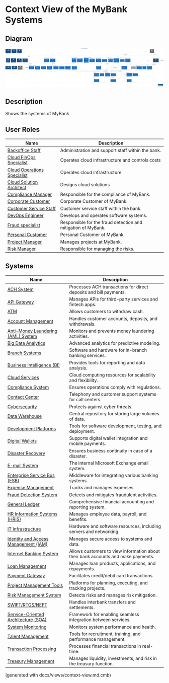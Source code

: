 # Context View of the MyBank Systems

## Diagram
![Context View of the MyBank Systems](../mybank/context-view.png)

## Description
Shows the systems of MyBank
## User Roles
| Name | Description |
|---|---|
| [Backoffice Staff](../mybank/core-banking/backoffice-staff.md) | Administration and support staff within the bank. |
| [Cloud FinOps Specialist](../mybank/it-management/cloud-finops-specialist.md) | Operates cloud infrastructure and controls costs |
| [Cloud Operations Specialist](../mybank/it-management/cloud-operations-specialist.md) | Operates cloud infrastructure |
| [Cloud Solution Architect](../mybank/it-management/cloud-solution-architect.md) | Designs cloud solutions |
| [Compliance Manager](../mybank/compliance/compliance-manager.md) | Responsible for the compliance of MyBank. |
| [Corporate Customer](../mybank/corporate-customer.md) | Corporate Customer of MyBank. |
| [Customer Service Staff](../mybank/customer-channels/customer-service-staff.md) | Customer service staff within the bank. |
| [DevOps Engineer](../mybank/project-management/devops-engineer.md) | Develops and operates software systems. |
| [Fraud specialist](../mybank/compliance/fraud-specialist.md) | Responsible for the fraud detection and mitigation of MyBank. |
| [Personal Customer](../mybank/personal-customer.md) | Personal Customer of MyBank. |
| [Project Manager](../mybank/project-management/project-manager.md) | Manages projects at MyBank. |
| [Risk Manager](../mybank/compliance/risk-manager.md) | Responsible for managing the risks. |
## Systems
| Name | Description |
|---|---|
| [ACH System](../mybank/payment/ach-system.md) | Processes ACH transactions for direct deposits and bill payments. |
| [API Gateway](../mybank/integration-middleware/api-gateway.md) | Manages APIs for third-party services and fintech apps. |
| [ATM](../mybank/customer-channels/atm.md) | Allows customers to withdraw cash. |
| [Account Management](../mybank/core-banking/account-management-system.md) | Handles customer accounts, deposits, and withdrawals. |
| [Anti-Money Laundering (AML) System](../mybank/compliance/aml-system.md) | Monitors and prevents money laundering activities. |
| [Big Data Analytics](../mybank/data-management/big-data-analytics-system.md) | Advanced analytics for predictive modeling. |
| [Branch Systems](../mybank/customer-channels/branch-systems.md) | Software and hardware for in-branch banking services. |
| [Business Intelligence (BI)](../mybank/data-management/business-intelligence-system.md) | Provides tools for reporting and data analysis. |
| [Cloud Services](../mybank/infrastructure-management/cloud-services-system.md) | Cloud computing resources for scalability and flexibility. |
| [Compliance System](../mybank/compliance/compliance-system.md) | Ensures operations comply with regulations. |
| [Contact Center](../mybank/customer-channels/contact-center-system.md) | Telephony and customer support systems for call centers. |
| [Cybersecurity](../mybank/security/cybersecurity-system.md) | Protects against cyber threats. |
| [Data Warehouse](../mybank/data-management/data-warehouse-system.md) | Central repository for storing large volumes of data. |
| [Development Platforms](../mybank/project-management/dev-platforms.md) | Tools for software development, testing, and deployment. |
| [Digital Wallets](../mybank/digital-banking/digital-wallets-system.md) | Supports digital wallet integration and mobile payments. |
| [Disaster Recovery](../mybank/security/disaster-recovery-system.md) | Ensures business continuity in case of a disaster. |
| [E-mail System](../mybank/email-system.md) | The internal Microsoft Exchange email system. |
| [Enterprise Service Bus (ESB)](../mybank/integration-middleware/esb.md) | Middleware for integrating various banking systems. |
| [Expense Management](../mybank/financial-management/expense-management-system.md) | Tracks and manages expenses. |
| [Fraud Detection System](../mybank/compliance/fraud-detection-system.md) | Detects and mitigates fraudulent activities. |
| [General Ledger](../mybank/financial-management/general-ledger-system.md) | Comprehensive financial accounting and reporting system. |
| [HR Information Systems (HRIS)](../mybank/human-resources/hris.md) | Manages employee data, payroll, and benefits. |
| [IT Infrastructure](../mybank/infrastructure-management/it-infrastructure-system.md) | Hardware and software resources, including servers and networking. |
| [Identity and Access Management (IAM)](../mybank/security/identity-access-management-system.md) | Manages secure access to systems and data. |
| [Internet Banking System](../mybank/digital-banking/internet-banking-system.md) | Allows customers to view information about their bank accounts and make payments. |
| [Loan Management](../mybank/core-banking/loan-management-system.md) | Manages loan products, applications, and repayments. |
| [Payment Gateway](../mybank/payment/payment-gateway-system.md) | Facilitates credit/debit card transactions. |
| [Project Management Tools](../mybank/project-management/project-management-tools.md) | Platforms for planning, executing, and tracking projects. |
| [Risk Management System](../mybank/compliance/risk-management-system.md) | Detects risks and manages risk mitigation. |
| [SWIFT/RTGS/NEFT](../mybank/payment/swift-rtgs-neft-system.md) | Handles interbank transfers and settlements. |
| [Service-Oriented Architecture (SOA)](../mybank/integration-middleware/soa.md) | Framework for enabling seamless integration between services. |
| [System Monitoring](../mybank/infrastructure-management/system-monitoring-system.md) | Monitors system performance and health. |
| [Talent Management](../mybank/human-resources/talent-management-system.md) | Tools for recruitment, training, and performance management. |
| [Transaction Processing](../mybank/core-banking/transaction-processing-system.md) | Processes financial transactions in real-time. |
| [Treasury Management](../mybank/financial-management/treasury-management-system.md) | Manages liquidity, investments, and risk in the treasury function. |


(generated with docs/views/context-view.md.cmb)
